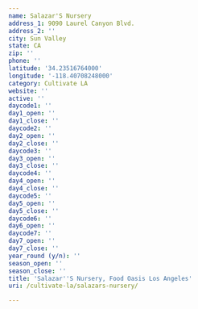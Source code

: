 ```yaml
---
name: Salazar'S Nursery
address_1: 9090 Laurel Canyon Blvd.
address_2: ''
city: Sun Valley
state: CA
zip: ''
phone: ''
latitude: '34.23516764000'
longitude: '-118.40708248000'
category: Cultivate LA
website: ''
active: ''
daycode1: ''
day1_open: ''
day1_close: ''
daycode2: ''
day2_open: ''
day2_close: ''
daycode3: ''
day3_open: ''
day3_close: ''
daycode4: ''
day4_open: ''
day4_close: ''
daycode5: ''
day5_open: ''
day5_close: ''
daycode6: ''
day6_open: ''
daycode7: ''
day7_open: ''
day7_close: ''
year_round (y/n): ''
season_open: ''
season_close: ''
title: 'Salazar''S Nursery, Food Oasis Los Angeles'
uri: /cultivate-la/salazars-nursery/

---
```

